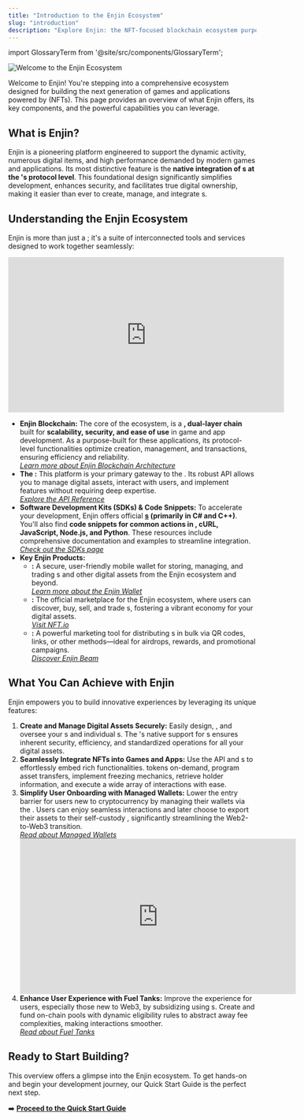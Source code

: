 ```yaml
---
title: "Introduction to the Enjin Ecosystem"
slug: "introduction"
description: "Explore Enjin: the NFT-focused blockchain ecosystem purpose-built for games & apps. Discover its Platform API, SDKs (C#, C++), Fuel Tanks, and Managed Wallets"
---
```


import GlossaryTerm from '@site/src/components/GlossaryTerm';

![Welcome to the Enjin Ecosystem](/img/getting-started/enjin-ecosystem.png)

Welcome to Enjin! You're stepping into a comprehensive ecosystem designed for building the next generation of games and applications powered by <GlossaryTerm id="non_fungible_tokens" /> (NFTs). This page provides an overview of what Enjin offers, its key components, and the powerful capabilities you can leverage.

## What is Enjin?

Enjin is a pioneering <GlossaryTerm id="blockchain" /> platform engineered to support the dynamic activity, numerous digital items, and high performance demanded by modern games and applications. Its most distinctive feature is the **native integration of <GlossaryTerm id="nft" />s at the <GlossaryTerm id="blockchain" />'s protocol level**. This foundational design significantly simplifies development, enhances security, and facilitates true digital ownership, making it easier than ever to create, manage, and integrate <GlossaryTerm id="nft" />s.

## Understanding the Enjin Ecosystem
Enjin is more than just a <GlossaryTerm id="blockchain" />; it's a suite of interconnected tools and services designed to work together seamlessly:

<div class="video-container">
    <iframe width="560" height="315" src="https://www.youtube.com/embed/ZJ_KK-J_N7w?si=CXUhWJDdVMXJ0vYK" title="YouTube video player" frameborder="0" allow="accelerometer; autoplay; clipboard-write; encrypted-media; gyroscope; picture-in-picture; web-share" referrerpolicy="strict-origin-when-cross-origin" allowfullscreen></iframe>
</div>

- **Enjin Blockchain:** The core of the ecosystem, <GlossaryTerm id="enjin_blockchain" /> is a **<GlossaryTerm id="pos" />, dual-layer chain** built for **scalability, security, and ease of use** in game and app development. As a purpose-built <GlossaryTerm id="blockchain" /> for these applications, its protocol-level <GlossaryTerm id="nft" /> functionalities optimize creation, management, and transactions, ensuring efficiency and reliability.  
*[Learn more about Enjin Blockchain Architecture](/04-enjin-blockchain/04-enjin-blockchain.md)*
- **The <GlossaryTerm id="enjin_platform" />:** This platform is your primary gateway to the <GlossaryTerm id="enjin_blockchain" />. Its robust <GlossaryTerm id="graphql" /> API allows you to manage digital assets, interact with users, and implement <GlossaryTerm id="blockchain" /> features without requiring deep <GlossaryTerm id="blockchain" /> expertise.  
*[Explore the API Reference](/03-api-reference/03-api-reference.md)*
- **Software Development Kits (SDKs) & Code Snippets:** To accelerate your development, Enjin offers official **[<GlossaryTerm id="sdk" />s](/02-guides/01-platform/04-software-development-kit/04-software-development-kit.md) (primarily in C# and C++)**. You'll also find **code snippets for common actions in <GlossaryTerm id="graphql" />, cURL, JavaScript, Node.js, and Python**. These resources include comprehensive documentation and examples to streamline integration.  
*[Check out the SDKs page](/02-guides/01-platform/04-software-development-kit/04-software-development-kit.md)*
- **Key Enjin Products:**
  - **<GlossaryTerm id="enjin_wallet" />:** A secure, user-friendly mobile wallet for storing, managing, and trading <GlossaryTerm id="nft" />s and other digital assets from the Enjin ecosystem and beyond.  
*[Learn more about the Enjin Wallet](/06-enjin-products/03-enjin-wallet.md)*
  - **<GlossaryTerm id="nft_io" />:** The official marketplace for the Enjin ecosystem, where users can discover, buy, sell, and trade <GlossaryTerm id="nft" />s, fostering a vibrant economy for your digital assets.  
  *[Visit NFT.io](https://nft.io)*
  - **<GlossaryTerm id="enjin_beam" />:** A powerful marketing tool for distributing <GlossaryTerm id="nft" />s in bulk via QR codes, links, or other methods—ideal for airdrops, rewards, and promotional campaigns.  
  *[Discover Enjin Beam](/06-enjin-products/05-beam.md)*

## What You Can Achieve with Enjin

Enjin empowers you to build innovative experiences by leveraging its unique features:

1.  **Create and Manage Digital Assets Securely:**
    Easily design, <GlossaryTerm id="mint" />, and oversee your <GlossaryTerm id="nft" /> <GlossaryTerm id="collection" />s and individual <GlossaryTerm id="token" />s. The <GlossaryTerm id="enjin_blockchain" />'s native support for <GlossaryTerm id="nft" />s ensures inherent security, efficiency, and standardized operations for all your digital assets.
2.  **Seamlessly Integrate NFTs into Games and Apps:**
    Use the <GlossaryTerm id="enjin_platform" /> API and <GlossaryTerm id="sdk" />s to effortlessly embed rich <GlossaryTerm id="nft" /> functionalities. <GlossaryTerm id="mint" /> tokens on-demand, program asset transfers, implement freezing mechanics, retrieve <GlossaryTerm id="token" /> holder information, and execute a wide array of <GlossaryTerm id="nft" /> interactions with ease.
3.  **Simplify User Onboarding with Managed Wallets:**
    Lower the entry barrier for users new to cryptocurrency by managing their wallets via the <GlossaryTerm id="enjin_platform" />. Users can enjoy seamless <GlossaryTerm id="blockchain" /> interactions and later choose to export their assets to their self-custody <GlossaryTerm id="enjin_wallet" />, significantly streamlining the Web2-to-Web3 transition.  
    *[Read about Managed Wallets](/02-guides/01-platform/02-managing-users/03-using-managed-wallets.md)*
    <div class="video-container">
        <iframe width="560" height="315" src="https://www.youtube.com/embed/WGVn4RST1Fc?si=H0BUdgo-4B_eSwcw" title="YouTube video player" frameborder="0" allow="accelerometer; autoplay; clipboard-write; encrypted-media; gyroscope; picture-in-picture; web-share" referrerpolicy="strict-origin-when-cross-origin" allowfullscreen></iframe>
    </div>
4.  **Enhance User Experience with Fuel Tanks:**
    Improve the experience for users, especially those new to Web3, by subsidizing <GlossaryTerm id="transaction_fees" /> using <GlossaryTerm id="fuel_tank" />s. Create and fund on-chain pools with dynamic eligibility rules to abstract away <GlossaryTerm id="gas" /> fee complexities, making interactions smoother.  
    *[Read about Fuel Tanks](/04-enjin-blockchain/03-enjin-matrixchain/02-fuel-tank-pallet.md)*
## Ready to Start Building?

This overview offers a glimpse into the Enjin ecosystem. To get hands-on and begin your development journey, our Quick Start Guide is the perfect next step.

➡️ **[Proceed to the Quick Start Guide](/01-getting-started/02-quick-start-guide.md)**